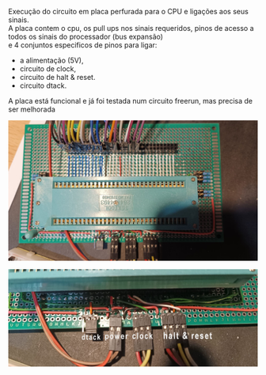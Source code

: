 Execução do circuito em placa perfurada para o CPU e ligações aos seus sinais.  
A placa contem o cpu, os pull ups nos sinais requeridos, pinos de acesso a todos os sinais do processador (bus expansão)  
e 4 conjuntos especificos de pinos para ligar: 
- a alimentação (5V), 
- circuito de clock, 
- circuito de halt & reset. 
- circuito dtack.

A placa está funcional e já foi testada num circuito freerun, mas precisa de ser melhorada

![alt text](https://github.com/inaciose/68000x/blob/main/explorations/cpu_board/68kcpu_board_top_view_with_zif1.jpeg?raw=true)

![alt text](https://github.com/inaciose/68000x/blob/main/explorations/cpu_board/68kcpu_board_basic_connectors1.jpeg?raw=true)
